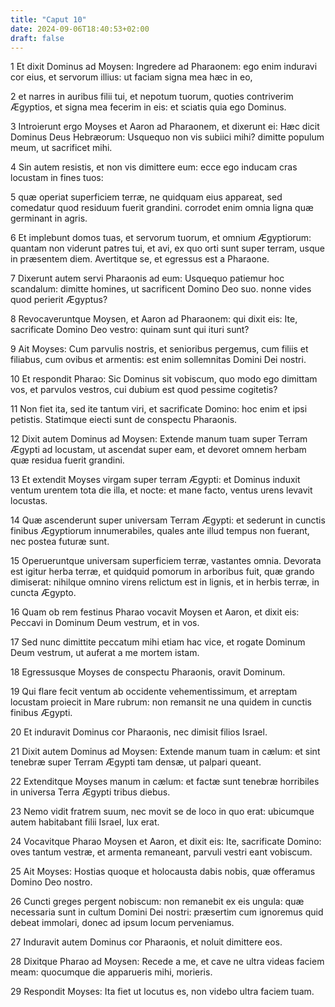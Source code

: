 ```yaml
---
title: "Caput 10"
date: 2024-09-06T18:40:53+02:00
draft: false
---
```




1 Et dixit Dominus ad Moysen: Ingredere ad Pharaonem: ego enim induravi cor eius, et servorum illius: ut faciam signa mea hæc in eo,

2 et narres in auribus filii tui, et nepotum tuorum, quoties contriverim Ægyptios, et signa mea fecerim in eis: et sciatis quia ego Dominus.

3 Introierunt ergo Moyses et Aaron ad Pharaonem, et dixerunt ei: Hæc dicit Dominus Deus Hebræorum: Usquequo non vis subiici mihi? dimitte populum meum, ut sacrificet mihi.

4 Sin autem resistis, et non vis dimittere eum: ecce ego inducam cras locustam in fines tuos:

5 quæ operiat superficiem terræ, ne quidquam eius appareat, sed comedatur quod residuum fuerit grandini. corrodet enim omnia ligna quæ germinant in agris.

6 Et implebunt domos tuas, et servorum tuorum, et omnium Ægyptiorum: quantam non viderunt patres tui, et avi, ex quo orti sunt super terram, usque in præsentem diem. Avertitque se, et egressus est a Pharaone.

7 Dixerunt autem servi Pharaonis ad eum: Usquequo patiemur hoc scandalum: dimitte homines, ut sacrificent Domino Deo suo. nonne vides quod perierit Ægyptus?

8 Revocaveruntque Moysen, et Aaron ad Pharaonem: qui dixit eis: Ite, sacrificate Domino Deo vestro: quinam sunt qui ituri sunt?

9 Ait Moyses: Cum parvulis nostris, et senioribus pergemus, cum filiis et filiabus, cum ovibus et armentis: est enim sollemnitas Domini Dei nostri.

10 Et respondit Pharao: Sic Dominus sit vobiscum, quo modo ego dimittam vos, et parvulos vestros, cui dubium est quod pessime cogitetis?

11 Non fiet ita, sed ite tantum viri, et sacrificate Domino: hoc enim et ipsi petistis. Statimque eiecti sunt de conspectu Pharaonis.

12 Dixit autem Dominus ad Moysen: Extende manum tuam super Terram Ægypti ad locustam, ut ascendat super eam, et devoret omnem herbam quæ residua fuerit grandini.

13 Et extendit Moyses virgam super terram Ægypti: et Dominus induxit ventum urentem tota die illa, et nocte: et mane facto, ventus urens levavit locustas.

14 Quæ ascenderunt super universam Terram Ægypti: et sederunt in cunctis finibus Ægyptiorum innumerabiles, quales ante illud tempus non fuerant, nec postea futuræ sunt.

15 Operueruntque universam superficiem terræ, vastantes omnia. Devorata est igitur herba terræ, et quidquid pomorum in arboribus fuit, quæ grando dimiserat: nihilque omnino virens relictum est in lignis, et in herbis terræ, in cuncta Ægypto.

16 Quam ob rem festinus Pharao vocavit Moysen et Aaron, et dixit eis: Peccavi in Dominum Deum vestrum, et in vos.

17 Sed nunc dimittite peccatum mihi etiam hac vice, et rogate Dominum Deum vestrum, ut auferat a me mortem istam.

18 Egressusque Moyses de conspectu Pharaonis, oravit Dominum.

19 Qui flare fecit ventum ab occidente vehementissimum, et arreptam locustam proiecit in Mare rubrum: non remansit ne una quidem in cunctis finibus Ægypti.

20 Et induravit Dominus cor Pharaonis, nec dimisit filios Israel.

21 Dixit autem Dominus ad Moysen: Extende manum tuam in cælum: et sint tenebræ super Terram Ægypti tam densæ, ut palpari queant.

22 Extenditque Moyses manum in cælum: et factæ sunt tenebræ horribiles in universa Terra Ægypti tribus diebus.

23 Nemo vidit fratrem suum, nec movit se de loco in quo erat: ubicumque autem habitabant filii Israel, lux erat.

24 Vocavitque Pharao Moysen et Aaron, et dixit eis: Ite, sacrificate Domino: oves tantum vestræ, et armenta remaneant, parvuli vestri eant vobiscum.

25 Ait Moyses: Hostias quoque et holocausta dabis nobis, quæ offeramus Domino Deo nostro.

26 Cuncti greges pergent nobiscum: non remanebit ex eis ungula: quæ necessaria sunt in cultum Domini Dei nostri: præsertim cum ignoremus quid debeat immolari, donec ad ipsum locum perveniamus.

27 Induravit autem Dominus cor Pharaonis, et noluit dimittere eos.

28 Dixitque Pharao ad Moysen: Recede a me, et cave ne ultra videas faciem meam: quocumque die apparueris mihi, morieris.

29 Respondit Moyses: Ita fiet ut locutus es, non videbo ultra faciem tuam.

